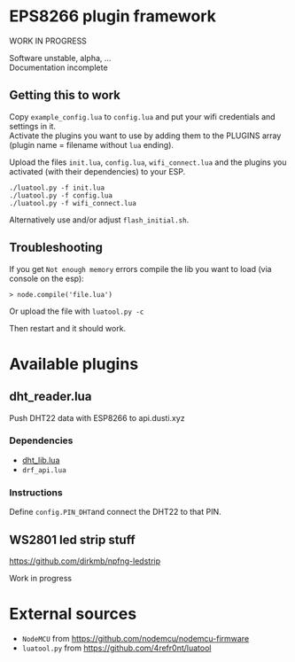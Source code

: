 # EPS8266 plugin framework

WORK IN PROGRESS  


Software unstable, alpha, ...  
Documentation incomplete  


## Getting this to work

Copy `example_config.lua` to `config.lua` and put your wifi credentials and settings in it.  
Activate the plugins you want to use by adding them to the PLUGINS array (plugin name = filename without `lua` ending).

Upload the files `init.lua`, `config.lua`, `wifi_connect.lua` and the plugins you activated (with their dependencies)
to your ESP.

```
./luatool.py -f init.lua
./luatool.py -f config.lua
./luatool.py -f wifi_connect.lua
```

Alternatively use and/or adjust `flash_initial.sh`.

## Troubleshooting

If you get `Not enough memory` errors compile the lib you want to load (via console on the esp):

```
> node.compile('file.lua')
```

Or upload the file with `luatool.py -c`

Then restart and it should work.


# Available plugins

## dht_reader.lua

Push DHT22 data with ESP8266 to api.dusti.xyz

### Dependencies

* [dht_lib.lua](https://github.com/nodemcu/nodemcu-firmware/tree/master/lua_modules/dht_lib/dht_lib.lua)
* `drf_api.lua`

### Instructions

Define `config.PIN_DHT`and connect the DHT22 to that PIN.


## WS2801 led strip stuff

https://github.com/dirkmb/npfng-ledstrip

Work in progress


# External sources

* `NodeMCU` from https://github.com/nodemcu/nodemcu-firmware
* `luatool.py` from https://github.com/4refr0nt/luatool
